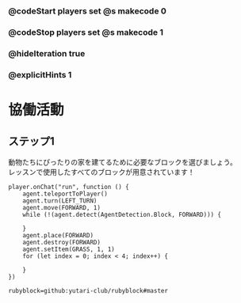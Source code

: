 ### @codeStart players set @s makecode 0
### @codeStop players set @s makecode 1

### @hideIteration true
### @explicitHints 1


# 協働活動

## ステップ1
動物たちにぴったりの家を建てるために必要なブロックを選びましょう。</br>
レッスンで使用したすべてのブロックが用意されています！

```ghost
player.onChat("run", function () {
    agent.teleportToPlayer()
    agent.turn(LEFT_TURN)
    agent.move(FORWARD, 1)
    while (!(agent.detect(AgentDetection.Block, FORWARD))) {
    	
    }
    agent.place(FORWARD)
    agent.destroy(FORWARD)
    agent.setItem(GRASS, 1, 1)
    for (let index = 0; index < 4; index++) {
    	
    }
})

``` 
```package
rubyblock=github:yutari-club/rubyblock#master
```